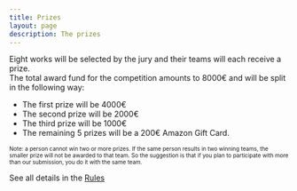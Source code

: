 ```yaml
---
title: Prizes
layout: page
description: The prizes
---
```

Eight works will be selected by the jury and their teams will each receive a prize.<br/>
The total award fund for the competition amounts to 8000&euro; and will be split in the following way:
<ul>
<li>The first prize will be 4000&euro;</li>
<li>The second prize will be 2000&euro;</li>
<li>The third prize will be 1000&euro;</li>
<li>The remaining 5 prizes will be a 200&euro; Amazon Gift Card.</li>
</ul>

<p style="font-size: x-small">
Note: a person cannot win two or more prizes. If the same person results in two winning teams, the smaller prize will not be awarded to that team. So the suggestion is that if you plan to participate with more than our submission, you do it with the same team.
</p>

See all details in the [Rules](https://challenge.greemta.eu/rules/)
